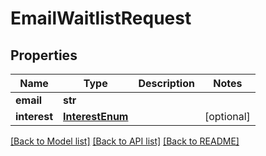 # EmailWaitlistRequest


## Properties
Name | Type | Description | Notes
------------ | ------------- | ------------- | -------------
**email** | **str** |  | 
**interest** | [**InterestEnum**](InterestEnum.md) |  | [optional] 

[[Back to Model list]](../README.md#documentation-for-models) [[Back to API list]](../README.md#documentation-for-api-endpoints) [[Back to README]](../README.md)


